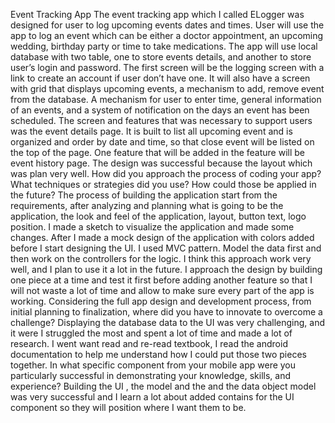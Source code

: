 Event Tracking App
The event tracking app which I called ELogger was designed for user to log upcoming events dates and times. User will use the app to log an event which can be either a doctor appointment, an upcoming wedding, birthday party or time to take medications. 
 The app will use local database with two table, one to store events details, and another to store user’s login and password. The first screen will be the logging screen with a link to create an account if user don’t have one. It will also have a screen with grid that displays upcoming events, a mechanism to add, remove event from the database. A mechanism for user to enter time, general information of an events, and a system of notification on the days an event has been scheduled.
The screen and features that was necessary to support users was the event details page. It is built to list all upcoming event and is organized and order by date and time, so that close event will be listed on the top of the page.  One feature that will be added in the feature will be event history page. The design was successful because the layout which was plan very well.
How did you approach the process of coding your app? What techniques or strategies did you use? How could those be applied in the future?
The process of building the application start from the requirements, after analyzing and planning what is going to be the application, the look and feel of the application, layout, button text, logo position. I made a sketch to visualize the application and made some changes. After I made a mock design of the application with colors added before I start designing the UI. I used MVC pattern. Model the data first and then work on the controllers for the logic. I think this approach work very well, and I plan to use it a lot in the future.
I approach the design by building one piece at a time and test it first before adding another feature so that I will not waste a lot of time and allow to make sure every part of the app is working.
Considering the full app design and development process, from initial planning to finalization, where did you have to innovate to overcome a challenge?
Displaying the database data to the UI was very challenging, and it were I struggled the most and spent a lot of time and made a lot of research. I went want read and re-read textbook, I read the android documentation to help me understand how I could put those two pieces together.
In what specific component from your mobile app were you particularly successful in demonstrating your knowledge, skills, and experience?
Building the UI , the model and the and the data object model was very successful and I learn a lot about added contains for the UI component so they will position where I want them to be.
